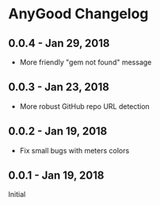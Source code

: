 # AnyGood Changelog

## 0.0.4 - Jan 29, 2018

* More friendly "gem not found" message

## 0.0.3 - Jan 23, 2018

* More robust GitHub repo URL detection

## 0.0.2 - Jan 19, 2018

* Fix small bugs with meters colors

## 0.0.1 - Jan 19, 2018

Initial
